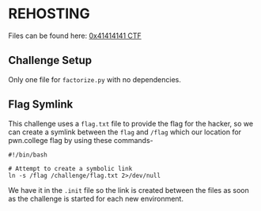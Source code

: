 # REHOSTING

Files can be found here: [0x41414141 CTF](https://github.com/sajjadium/ctf-archives/tree/main/ctfs/0x41414141/2021/crypto/factorize)

## Challenge Setup
Only one file for `factorize.py` with no dependencies.

## Flag Symlink
This challenge uses a `flag.txt` file to provide the flag for the hacker, so we can create a symlink between the `flag` and `/flag` which our location for pwn.college flag by using these commands-
```
#!/bin/bash

# Attempt to create a symbolic link
ln -s /flag /challenge/flag.txt 2>/dev/null
```

We have it in the `.init` file so the link is created between the files as soon as the challenge is started for each new environment.